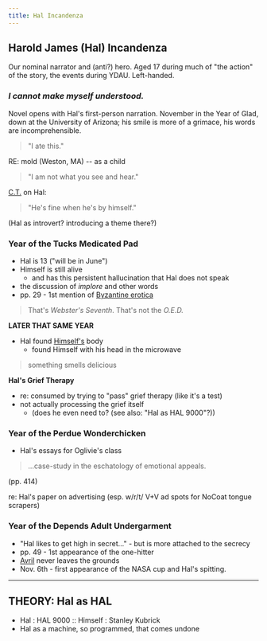 ```yaml
--- 
title: Hal Incandenza
---
```


Harold James (Hal) Incandenza
-----------------------

Our nominal narrator and (anti?) hero. Aged 17 during much of "the action" of
the story, the events during YDAU. Left-handed.

<h3><em>I cannot make myself understood.</em></h3>

Novel opens with Hal's first-person narration. November in the Year of Glad,
down at the University of Arizona; his smile is more of a grimace, his words are
incomprehensible.

> "I ate this."

RE: mold (Weston, MA) -- as a child

> "I am not what you see and hear."

[C.T.](/characters/CT) on Hal:

> "He's fine when he's by himself."

(Hal as introvert? introducing a theme there?)

<h3>Year of the Tucks Medicated Pad</h3>

* Hal is 13 ("will be in June")
* Himself is still alive
  * and has this persistent hallucination that Hal does not speak
* the discussion of *implore* and other words
* pp. 29 - 1st mention of [Byzantine erotica](/misc/Byzantine-erotica)

> That's *Webster's Seventh*. That's not the *O.E.D.*

**LATER THAT SAME YEAR**

* Hal found [Himself's](/characters/Himself) body
  * found Himself with his head in the microwave

> something smells delicious

**Hal's Grief Therapy**

* re: consumed by trying to "pass" grief therapy (like it's a test)
* not actually processing the grief itself
  * (does he even need to? (see also: "Hal as HAL 9000"?))

<h3>Year of the Perdue Wonderchicken</h3>

* Hal's essays for Oglivie's class

> ...case-study in the eschatology of emotional appeals.

(pp. 414)

re: Hal's paper on advertising (esp. w/r/t/ V+V ad spots for NoCoat tongue scrapers)

<h3>Year of the Depends Adult Undergarment</h3>

* "Hal likes to get high in secret..." - but is more attached to the secrecy
* pp. 49 - 1st appearance of the one-hitter
* [Avril](/characters/Avril) never leaves the grounds
* Nov. 6th - first appearance of the NASA cup and Hal's spitting.

<hr />

THEORY: Hal as HAL
------------------
* Hal : HAL 9000 :: Himself : Stanley Kubrick
* Hal as a machine, so programmed, that comes undone
